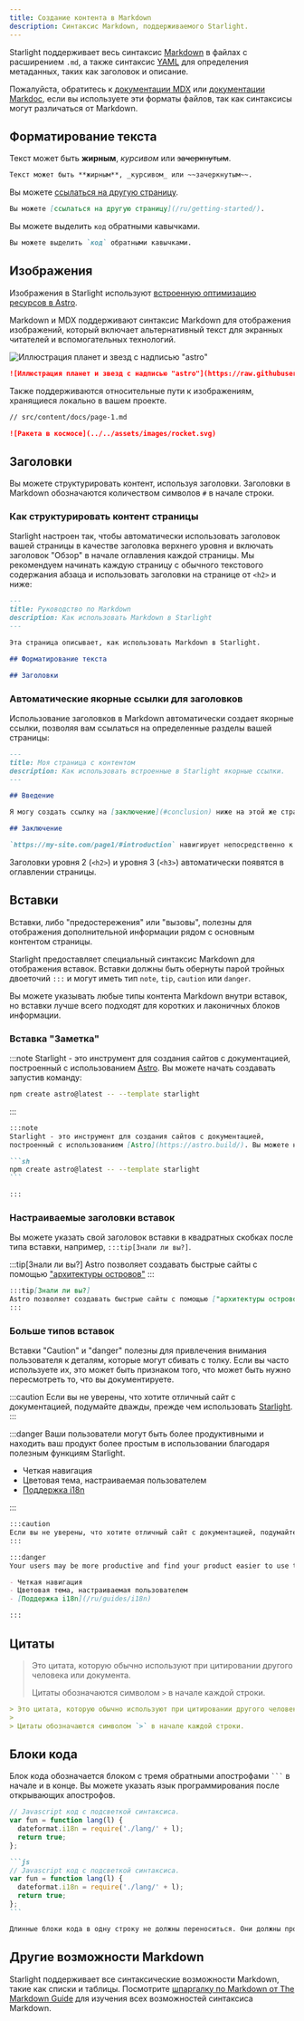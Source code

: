 ```yaml
---
title: Создание контента в Markdown
description: Синтаксис Markdown, поддерживаемого Starlight.
---
```


Starlight поддерживает весь синтаксис [Markdown](https://daringfireball.net/projects/markdown/) в файлах с расширением `.md`,
а также синтаксис [YAML](https://dev.to/paulasantamaria/introduction-to-yaml-125f) для определения метаданных, таких как заголовок и описание.

Пожалуйста, обратитесь к [документации MDX](https://mdxjs.com/docs/what-is-mdx/#markdown) или [документации Markdoc](https://markdoc.dev/docs/syntax),
если вы используете эти форматы файлов, так как синтаксисы могут различаться от Markdown.

## Форматирование текста

Текст может быть **жирным**, _курсивом_ или ~~зачеркнутым~~.

```md
Текст может быть **жирным**, _курсивом_ или ~~зачеркнутым~~.
```

Вы можете [ссылаться на другую страницу](/ru/getting-started/).

```md
Вы можете [ссылаться на другую страницу](/ru/getting-started/).
```

Вы можете выделить `код` обратными кавычками.

```md
Вы можете выделить `код` обратными кавычками.
```

## Изображения

Изображения в Starlight используют [встроенную оптимизацию ресурсов в Astro](https://docs.astro.build/ru/guides/assets/).

Markdown и MDX поддерживают синтаксис Markdown для отображения изображений,
который включает альтернативный текст для экранных читателей и вспомогательных технологий.

![Иллюстрация планет и звезд с надписью "astro"](https://raw.githubusercontent.com/withastro/docs/main/public/default-og-image.png)

```md
![Иллюстрация планет и звезд с надписью "astro"](https://raw.githubusercontent.com/withastro/docs/main/public/default-og-image.png)
```

Также поддерживаются относительные пути к изображениям, хранящиеся локально в вашем проекте.

```md
// src/content/docs/page-1.md

![Ракета в космосе](../../assets/images/rocket.svg)
```

## Заголовки

Вы можете структурировать контент, используя заголовки.
Заголовки в Markdown обозначаются количеством символов `#` в начале строки.

### Как структурировать контент страницы

Starlight настроен так, чтобы автоматически использовать заголовок вашей страницы в качестве заголовка верхнего
уровня и включать заголовок "Обзор" в начале оглавления каждой страницы. Мы рекомендуем начинать каждую страницу
с обычного текстового содержания абзаца и использовать заголовки на странице от `<h2>` и ниже:

```md
---
title: Руководство по Markdown
description: Как использовать Markdown в Starlight
---

Эта страница описывает, как использовать Markdown в Starlight.

## Форматирование текста

## Заголовки
```

### Автоматические якорные ссылки для заголовков

Использование заголовков в Markdown автоматически создает якорные ссылки,
позволяя вам ссылаться на определенные разделы вашей страницы:

```md
---
title: Моя страница с контентом
description: Как использовать встроенные в Starlight якорные ссылки.
---

## Введение

Я могу создать ссылку на [заключение](#conclusion) ниже на этой же странице.

## Заключение

`https://my-site.com/page1/#introduction` навигирует непосредственно к разделу "Введение" на моей странице.
```

Заголовки уровня 2 (`<h2>`) и уровня 3 (`<h3>`) автоматически появятся в оглавлении страницы.

## Вставки

Вставки, либо "предостережения" или "вызовы", полезны для отображения дополнительной информации рядом с основным контентом страницы.

Starlight предоставляет специальный синтаксис Markdown для отображения вставок.
Вставки должны быть обернуты парой тройных двоеточий `:::` и могут иметь тип `note`, `tip`, `caution` или `danger`.

Вы можете указывать любые типы контента Markdown внутри вставок, но вставки лучше всего подходят для коротких и лаконичных блоков информации.

### Вставка "Заметка"

:::note
Starlight - это инструмент для создания сайтов с документацией,
построенный с использованием [Astro](https://astro.build/). Вы можете начать создавать запустив команду:

```sh
npm create astro@latest -- --template starlight
```

:::

````md
:::note
Starlight - это инструмент для создания сайтов с документацией,
построенный с использованием [Astro](https://astro.build/). Вы можете начать создавать запустив команду:

```sh
npm create astro@latest -- --template starlight
```

:::
````

### Настраиваемые заголовки вставок

Вы можете указать свой заголовок вставки в квадратных скобках после типа вставки, например, `:::tip[Знали ли вы?]`.

:::tip[Знали ли вы?]
Astro позволяет создавать быстрые сайты с помощью ["архитектуры островов"](https://docs.astro.build/ru/concepts/islands/)
:::

```md
:::tip[Знали ли вы?]
Astro позволяет создавать быстрые сайты с помощью ["архитектуры островов"](https://docs.astro.build/ru/concepts/islands/)
:::
```

### Больше типов вставок

Вставки "Caution" и "danger" полезны для привлечения внимания пользователя к деталям, которые могут сбивать с толку.
Если вы часто используете их, это может быть признаком того, что может быть нужно пересмотреть то, что вы документируете.

:::caution
Если вы не уверены, что хотите отличный сайт с документацией, подумайте дважды, прежде чем использовать [Starlight](../../).
:::

:::danger
Ваши пользователи могут быть более продуктивными и находить ваш продукт более простым в использовании благодаря полезным функциям Starlight.

- Четкая навигация
- Цветовая тема, настраиваемая пользователем
- [Поддержка i18n](/ru/guides/i18n)

:::

```md
:::caution
Если вы не уверены, что хотите отличный сайт с документацией, подумайте дважды, прежде чем использовать [Starlight](../../).
:::

:::danger
Your users may be more productive and find your product easier to use thanks to helpful Starlight features.

- Четкая навигация
- Цветовая тема, настраиваемая пользователем
- [Поддержка i18n](/ru/guides/i18n)

:::
```

## Цитаты

> Это цитата, которую обычно используют при цитировании другого человека или документа.
>
> Цитаты обозначаются символом `>` в начале каждой строки.

```md
> Это цитата, которую обычно используют при цитировании другого человека или документа.
>
> Цитаты обозначаются символом `>` в начале каждой строки.
```

## Блоки кода

Блок кода обозначается блоком с тремя обратными апострофами <code>```</code> в начале и в конце.
Вы можете указать язык программирования после открывающих апострофов.

```js
// Javascript код с подсветкой синтаксиса.
var fun = function lang(l) {
  dateformat.i18n = require('./lang/' + l);
  return true;
};
```

````md
```js
// Javascript код с подсветкой синтаксиса.
var fun = function lang(l) {
  dateformat.i18n = require('./lang/' + l);
  return true;
};
```
````

```md
Длинные блоки кода в одну строку не должны переноситься. Они должны прокручиваться горизонтально, если они слишком длинные. Эта строка должна быть достаточно длинной, чтобы продемонстрировать это.
```

## Другие возможности Markdown

Starlight поддерживает все синтаксические возможности Markdown, такие как списки и таблицы.
Посмотрите [шпаргалку по Markdown от The Markdown Guide](https://www.markdownguide.org/cheat-sheet/) для изучения всех возможностей синтаксиса Markdown.
